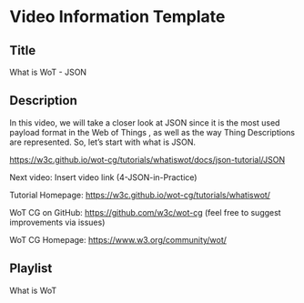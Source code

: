 # Video Information Template

## Title

What is WoT - JSON

## Description

In this video, we will take a closer look at JSON since it is the most used payload format in the Web of Things , as well as the way Thing Descriptions are represented. So, let’s start with what is JSON.

https://w3c.github.io/wot-cg/tutorials/whatiswot/docs/json-tutorial/JSON

Next video: Insert video link (4-JSON-in-Practice)

Tutorial Homepage: https://w3c.github.io/wot-cg/tutorials/whatiswot/

WoT CG on GitHub: https://github.com/w3c/wot-cg (feel free to suggest improvements via issues)

WoT CG Homepage: https://www.w3.org/community/wot/

## Playlist

What is WoT